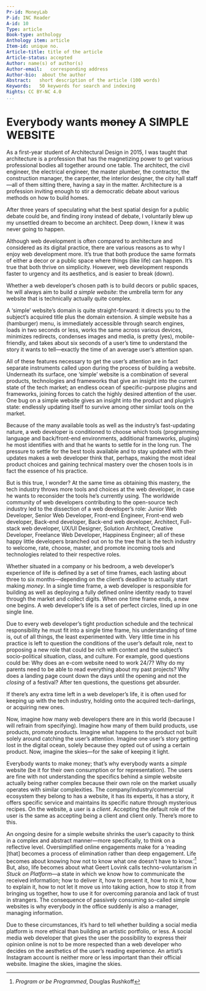 ```yaml
---
Pr-id: MoneyLab
P-id: INC Reader
A-id: 10
Type: article
Book-type: anthology
Anthology item: article
Item-id: unique no.
Article-title: title of the article
Article-status: accepted
Author: name(s) of author(s)
Author-email:   corresponding address
Author-bio:  about the author
Abstract:   short description of the article (100 words)
Keywords:   50 keywords for search and indexing
Rights: CC BY-NC 4.0
...
```



# Everybody wants <s>money</s> A SIMPLE WEBSITE

As a first-year student of Architectural Design in 2015, I was taught
that architecture is a profession that has the magnetizing power to get
various professional bodies all together around one table. The
architect, the civil engineer, the electrical engineer, the master
plumber, the contractor, the construction manager, the carpenter, the
interior designer, the city hall staff—all of them sitting there, having
a say in the matter. Architecture is a profession inviting enough to
stir a democratic debate about various methods on how to build homes.

After three years of speculating what the best spatial design for a
public debate could be, and finding irony instead of debate, I
voluntarily blew up my unsettled dream to become an architect. Deep
down, I knew it was never going to happen.

Although web development is often compared to architecture and
considered as its digital practice, there are various reasons as to why
I enjoy web development more. It’s true that both produce the same
formats of either a decor or a public space where things (like life) can
happen. It’s true that both thrive on simplicity. However, web
development responds faster to urgency and its aesthetics, and is easier
to break (down).

Whether a web developer’s chosen path is to build decors or public
spaces, he will always aim to build *a simple website*: the umbrella
term for any website that is technically actually quite complex.

A ‘simple’ website’s domain is quite straight-forward: it directs you to
the subject’s acquired title plus the domain extension. A simple website
has a (hamburger) menu, is immediately accessible through search engines,
loads in two seconds or less, works the same across various devices,
minimizes redirects, condenses images and media, is pretty (yes),
mobile-friendly, and takes about six seconds of a user’s time to
understand the story it wants to tell—exactly the time of an average
user’s attention span.

All of these features necessary to get the user’s attention are in fact
separate instruments called upon during the process of building a
website. Underneath its surface, one ‘simple’ website is a combination
of several products, technologies and frameworks that give an insight
into the current state of the tech market; an endless ocean of
specific-purpose plugins and frameworks, joining forces to catch the
highly desired attention of the user. One bug on a simple website gives
an insight into the product and plugin’s state: endlessly updating
itself to survive among other similar tools on the market.

Because of the many available tools as well as the industry’s
fast-updating nature, a web developer is conditioned to choose which
tools (programming language and back/front-end environments, additional
frameworks, plugins) he most identifies with and that he wants to settle
for in the long run. The pressure to settle for the best tools available
and to stay updated with their updates makes a web developer think that,
perhaps, making the most ideal product choices and gaining technical
mastery over the chosen tools is in fact the essence of his practice.

But is this true, I wonder? At the same time as obtaining this mastery,
the tech industry throws more tools and choices at the web developer, in
case he wants to reconsider the tools he’s currently using. The
worldwide community of web developers contributing to the open-source
tech industry led to the dissection of a web developer’s role: Junior
Web Developer, Senior Web Developer, Front-end Engineer, Front-end web
developer, Back-end developer, Back-end web developer, Architect,
Full-stack web developer, UX/UI Designer, Solution Architect, Creative
Developer, Freelance Web Developer, Happiness Engineer; all of these
happy little developers branched out on to the tree that is the tech
industry to welcome, rate, choose, master, and promote incoming tools
and technologies related to their respective roles.

Whether situated in a company or his bedroom, a web developer’s
experience of life is defined by a set of time frames, each lasting
about three to six months—depending on the client’s deadline to actually
start making *money*. In a single time frame, a web developer is
responsible for building as well as deploying a fully defined online
identity ready to travel through the market and collect digits. When one
time frame ends, a new one begins. A web developer’s life is a set of
perfect circles, lined up in one single line.

Due to every web developer’s tight production schedule and the technical
responsibility he must fit into a single time frame, his understanding
of time is, out of all things, the least experimented with. Very little
time in his practice is left to question the conditions of the user’s
default role, next to proposing a new role that could be rich with
context and the subject’s socio-political situation, class, and culture.
For example, good questions could be: Why does an e-com website need to
work 24/7? Why do my parents need to be able to read everything about my
past projects? Why does a landing page count down the days until the
opening and not the *closing* of a festival? After ten questions, the
questions get absurder.

If there’s any extra time left in a web developer’s life, it is often
used for keeping up with the tech industry, holding onto the acquired
tech-darlings, or acquiring new ones.

Now, imagine how many web developers there are in this world (because I
will refrain from specifying). Imagine how many of them build products,
use products, promote products. Imagine what happens to the product not
built solely around catching the user’s attention. Imagine one user’s
story getting lost in the digital ocean, solely because they opted out
of using a certain product. Now, imagine the skies—for the sake of keeping it light. 

Everybody wants to make money; that’s why everybody wants a *simple*
website (be it for their own consumption or for representation). The
users are fine with not understanding the specifics behind a simple
website actually being rather complex because their own role on the
market usually operates with similar complexities. The
company/industry/commercial ecosystem they belong to has a website, it
has its experts, it has a story, it offers specific service and
maintains its specific nature through mysterious recipes. On the
website, a user is a *client*. Accepting the default role of the user is
the same as accepting being a client and client only. There’s more to
this.

An ongoing desire for a simple website shrinks the user’s capacity to
think in a complex and abstract manner—more specifically, to think on a
reflective level. Oversimplified online engagements make for a ‘reading
\[that\] becomes a process of elimination rather than deep engagement.
Life becomes about knowing how not to know what one doesn’t have to
know.’[^09everybodywantsmoneyasimplewebsite_1] But, also, life becomes about what Geert Lovink calls
techno-voluntarism in *Stuck on Platform*—a state in which we know how
to communicate the received information; how to deliver it, how to
present it, how to mix it, how to explain it, how to not let it move us
into taking action, how to stop it from bringing us together, how to use
it for overcoming paranoia and lack of trust in strangers. The
consequence of passively consuming so-called simple websites is why
everybody in the office suddenly is also a manager, managing
information.

Due to these circumstances, it’s hard to tell whether building a social
media platform is more ethical than building an artistic portfolio, or
less. A social media web developer that gives the user the possibility
to express their opinion online is not to be more respected than a web
developer who decides on the aesthetics of the user’s reading
experience. An artist’s Instagram account is neither more or less
important than their official website. Imagine the skies, imagine the
skies.

[^09everybodywantsmoneyasimplewebsite_1]: *Program or be Programmed*, Douglas Rushkoff
